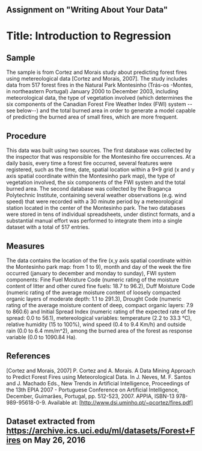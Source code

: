 ## Assignment on "Writing About Your Data"
# Title: Introduction to Regression

## Sample
The sample is from Cortez and Morais study about predicting forest fires using metereological data [Cortez and Morais, 2007]. The study includes data from 517 forest fires in the Natural Park Montesinho (Trás-os -Montes, in northeastern Portugal) January 2000 to December 2003, including meteorological data, the type of vegetation involved (which determines the six components of the Canadian Forest Fire Weather Index (FWI) system --see below--) and the total burned area in order to generate a model capable of predicting the burned area of small fires, which are more frequent.

## Procedure
This data was built using two sources. The first database was collected by the inspector that was responsible for the Montesinho fire occurrences. At a daily basis, every time a forest fire occurred, several features were registered, such as the time, date, spatial location within a 9×9 grid (x and y axis spatial coordinate within the Montesinho park map), the type of vegetation involved, the six components of the FWI system and the total burned area. The second database was collected by the Bragança Polytechnic Institute, containing several weather observations (e.g. wind speed) that were recorded with a 30 minute period by a meteorological station located in the center of the Montesinho park. The two databases were stored in tens of individual spreadsheets, under distinct formats, and a substantial manual effort was performed to integrate them into a single dataset with a total of 517 entries.

## Measures
The data contains the location of the fire (x,y axis spatial coordinate within the Montesinho park map: from 1 to 9), month and day of the week the fire occurred (january to december and monday to sunday), FWI system components: Fine Fuel Moisture Code (numeric rating of the moisture content of litter and other cured fine fuels: 18.7 to 96.2), Duff Moisture Code (numeric rating of the average moisture content of loosely compacted organic layers of moderate depth: 1.1 to 291.3), Drought Code (numeric rating of the average moisture content of deep, compact organic layers: 7.9 to 860.6) and Initial Spread Index (numeric rating of the expected rate of fire spread: 0.0 to 56.1), metereological variables: temperature (2.2 to 33.3 °C), relative humidity (15 to 100%), wind speed (0.4 to 9.4 Km/h) and outside rain (0.0 to 6.4 mm/m^2), among the burned area of the forest as response variable (0.0 to 1090.84 Ha).

## References
[Cortez and Morais, 2007] P. Cortez and A. Morais. A Data Mining Approach to Predict Forest Fires using Meteorological Data. In J. Neves, M. F. Santos and J. Machado Eds., New Trends in Artificial Intelligence, Proceedings of the 13th EPIA 2007 - Portuguese Conference on Artificial Intelligence, December, Guimarães, Portugal, pp. 512-523, 2007. APPIA, ISBN-13 978-989-95618-0-9. Available at: [http://www.dsi.uminho.pt/~pcortez/fires.pdf]

## Dataset extracted from https://archive.ics.uci.edu/ml/datasets/Forest+Fires on May 26, 2016
